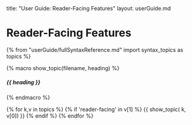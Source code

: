 <frontmatter>
  title: "User Guide: Reader-Facing Features"
  layout: userGuide.md
</frontmatter>

<include src="components/advanced.md#slots-info" />

# Reader-Facing Features

<include src="fullSyntaxReference.md#dummy" optional />

{% from "userGuide/fullSyntaxReference.md" import syntax_topics as topics %}

{% macro show_topic(filename, heading) %}

##### {{ heading }}
<box>
<include src="syntax/{{ filename }}.md#examples" />

<panel type="seamless" header="%%details...%%" >

<include src="syntax/{{ filename }}.md" />
</panel>
</box>

{% endmacro %}

{% for k,v in topics %}
  {% if 'reader-facing' in v[1] %}
{{ show_topic( k, v[0]) }}
  {% endif %}
{% endfor %}
